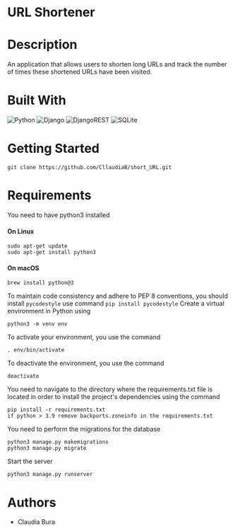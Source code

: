 # URL Shortener
# Description
An application that allows users to shorten long URLs and track the number of times these shortened URLs have been visited.
# Built With
![Python](https://img.shields.io/badge/python-3670A0?style=for-the-badge&logo=python&logoColor=ffdd54)
![Django](https://img.shields.io/badge/django-%23092E20.svg?style=for-the-badge&logo=django&logoColor=white)
![DjangoREST](https://img.shields.io/badge/DJANGO-REST-ff1709?style=for-the-badge&logo=django&logoColor=white&color=ff1709&labelColor=gray)
![SQLite](https://img.shields.io/badge/sqlite-%2307405e.svg?style=for-the-badge&logo=sqlite&logoColor=white)
# Getting Started
```
git clone https://github.com/CllaudiaB/short_URL.git
```
# Requirements
You need to have python3 installed
#### On Linux
```
sudo apt-get update
sudo apt-get install python3
```
#### On macOS
```
brew install python@3
```
To maintain code consistency and adhere to PEP 8 conventions, you should install `pycodestyle` use command `pip install pycodestyle`
Create a virtual environment in Python using
```
python3 -m venv env
```
To activate your environment, you use the command
```
. env/bin/activate
```
To deactivate the environment, you use the command
```
deactivate
```
You need to navigate to the directory where the requirements.txt file is located in order to install the project's dependencies using the command
```
pip install -r requirements.txt
if python > 3.9 remove backports.zoneinfo in the requirements.txt
```
You need to perform the migrations for the database
```
python3 manage.py makemigrations
python3 manage.py migrate
```
Start the server
```
python3 manage.py runserver
```
# Authors
* Claudia Bura
